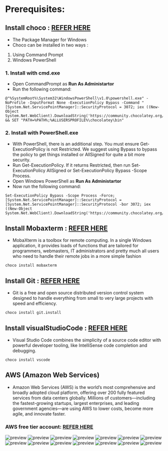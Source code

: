 # Prerequisites:

## Install choco : [REFER HERE](https://chocolatey.org/docs/installation)
* The Package Manager for Windows
* Choco can be installed in two ways :
1. Using Command Prompt
2. Windows PowerShell

### 1. Install with cmd.exe
* Open CommandPrompt as **Run As Administartor**
* Run the following command:

```
@"%SystemRoot%\System32\WindowsPowerShell\v1.0\powershell.exe" -NoProfile -InputFormat None -ExecutionPolicy Bypass -Command "[System.Net.ServicePointManager]::SecurityProtocol = 3072; iex ((New-Object System.Net.WebClient).DownloadString('https://community.chocolatey.org/install.ps1'))" && SET "PATH=%PATH%;%ALLUSERSPROFILE%\chocolatey\bin"
```

### 2. Install with PowerShell.exe
* With PowerShell, there is an additional step. You must ensure Get-ExecutionPolicy is not Restricted. We suggest using Bypass to bypass the policy to get things installed or AllSigned for quite a bit more security.
* Run Get-ExecutionPolicy. If it returns Restricted, then run Set-ExecutionPolicy AllSigned or Set-ExecutionPolicy Bypass -Scope Process.
* Open Windows PowerShell as **Run As Administartor**
* Now run the following command:

```
Set-ExecutionPolicy Bypass -Scope Process -Force; [System.Net.ServicePointManager]::SecurityProtocol = [System.Net.ServicePointManager]::SecurityProtocol -bor 3072; iex ((New-Object System.Net.WebClient).DownloadString('https://community.chocolatey.org/install.ps1'))
```

## Install Mobaxterm : [REFER HERE](https://community.chocolatey.org/packages/MobaXTerm)
* MobaXterm is a toolbox for remote computing. In a single Windows application, it provides loads of functions that are tailored for programmers, webmasters, IT administrators and pretty much all users who need to handle their remote jobs in a more simple fashion
```
choco install mobaxterm
```

## Install Git : [REFER HERE](https://chocolatey.org/packages/git.install)
* Git is a free and open source distributed version control system designed to handle everything from small to very large projects with speed and efficiency.
```
choco install git.install
```

## Install visualStudioCode : [REFER HERE](https://chocolatey.org/packages/vscode)
* Visual Studio Code combines the simplicity of a source code editor with powerful developer tooling, like IntelliSense code completion and debugging.
```
choco install vscode
```

## AWS (Amazon Web Services) 
* Amazon Web Services (AWS) is the world’s most comprehensive and broadly adopted cloud platform, offering over 200 fully featured services from data centers globally. Millions of customers—including the fastest-growing startups, largest enterprises, and leading government agencies—are using AWS to lower costs, become more agile, and innovate faster.

### AWS free tier account:  [REFER HERE](https://aws.amazon.com/free/?all-free-tier.sort-by=item.additionalFields.SortRank&all-free-tier.sort-order=asc)

![preview](../Fast_Track_April_2022/images/A1.png)
![preview](../Fast_Track_April_2022/images/A2.png)
![preview](../Fast_Track_April_2022/images/A3.png)
![preview](../Fast_Track_April_2022/images/A4.png)
![preview](../Fast_Track_April_2022/images/A5.png)
![preview](../Fast_Track_April_2022/images/A6.png)
![preview](../Fast_Track_April_2022/images/A7.png)
![preview](../Fast_Track_April_2022/images/A9.png)
![preview](../Fast_Track_April_2022/images/A10.png)
![preview](../Fast_Track_April_2022/images/A11.png)
![preview](../Fast_Track_April_2022/images/A12.png)
![preview](../Fast_Track_April_2022/images/A13.png)
![preview](../Fast_Track_April_2022/images/A14.png)
![preview](../Fast_Track_April_2022/images/A15.png)


